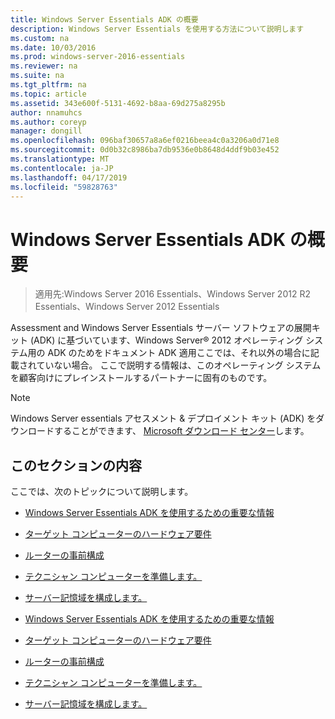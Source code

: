 ```yaml
---
title: Windows Server Essentials ADK の概要
description: Windows Server Essentials を使用する方法について説明します
ms.custom: na
ms.date: 10/03/2016
ms.prod: windows-server-2016-essentials
ms.reviewer: na
ms.suite: na
ms.tgt_pltfrm: na
ms.topic: article
ms.assetid: 343e600f-5131-4692-b8aa-69d275a8295b
author: nnamuhcs
ms.author: coreyp
manager: dongill
ms.openlocfilehash: 096baf30657a8a6ef0216beea4c0a3206a0d71e8
ms.sourcegitcommit: 0d0b32c8986ba7db9536e0b8648d4ddf9b03e452
ms.translationtype: MT
ms.contentlocale: ja-JP
ms.lasthandoff: 04/17/2019
ms.locfileid: "59828763"
---
```

# <a name="getting-started-with-the-windows-server-essentials-adk"></a>Windows Server Essentials ADK の概要

>適用先:Windows Server 2016 Essentials、Windows Server 2012 R2 Essentials、Windows Server 2012 Essentials

Assessment and Windows Server Essentials サーバー ソフトウェアの展開キット (ADK) に基づいています、Windows Server® 2012 オペレーティング システム用の ADK のためをドキュメント ADK 適用ここでは、それ以外の場合に記載されていない場合。 ここで説明する情報は、このオペレーティング システムを顧客向けにプレインストールするパートナーに固有のものです。  
  
> [!NOTE]
>  Windows Server essentials アセスメント & デプロイメント キット (ADK) をダウンロードすることができます、 [Microsoft ダウンロード センター](https://www.microsoft.com/download/details.aspx?id=34866)します。  
  
## <a name="in-this-section"></a>このセクションの内容  
 ここでは、次のトピックについて説明します。  
  

-   [Windows Server Essentials ADK を使用するための重要な情報](Important-Information-for-Using-the-Windows-Server-Essentials-ADK.md)  
  
-   [ターゲット コンピューターのハードウェア要件](Hardware-Requirements-for-the-Target-Computer.md)  
  
-   [ルーターの事前構成](Preconfiguring-a-Router.md)  
  
-   [テクニシャン コンピューターを準備します。](Prepare-the-Technician-Computer.md)  
  
-   [サーバー記憶域を構成します。](Configure-Server-Storage.md)

-   [Windows Server Essentials ADK を使用するための重要な情報](../install/Important-Information-for-Using-the-Windows-Server-Essentials-ADK.md)  
  
-   [ターゲット コンピューターのハードウェア要件](../install/Hardware-Requirements-for-the-Target-Computer.md)  
  
-   [ルーターの事前構成](../install/Preconfiguring-a-Router.md)  
  
-   [テクニシャン コンピューターを準備します。](../install/Prepare-the-Technician-Computer.md)  
  
-   [サーバー記憶域を構成します。](../install/Configure-Server-Storage.md)

